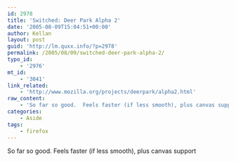 ```yaml
---
id: 2978
title: 'Switched: Deer Park Alpha 2'
date: '2005-08-09T15:04:51+00:00'
author: Kellan
layout: post
guid: 'http://lm.quxx.info/?p=2978'
permalink: /2005/08/09/switched-deer-park-alpha-2/
typo_id:
    - '2976'
mt_id:
    - '3041'
link_related:
    - 'http://www.mozilla.org/projects/deerpark/alpha2.html'
raw_content:
    - 'So far so good.  Feels faster (if less smooth), plus canvas support'
categories:
    - Aside
tags:
    - firefox
---
```


So far so good. Feels faster (if less smooth), plus canvas support